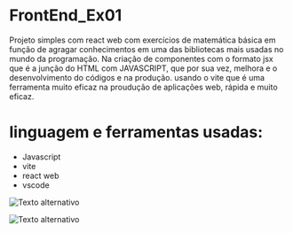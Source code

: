 # FrontEnd_Ex01

Projeto simples com react web com exercícios de matemática básica em função de agragar conhecimentos em uma das bibliotecas mais usadas no mundo da programação.
Na criação de componentes com o formato jsx que é a junção do HTML com JAVASCRIPT, que por sua vez, melhora e o desenvolvimento do códigos e na produção.
usando o vite que é uma ferramenta muito eficaz na proudução de aplicações web, rápida e muito eficaz.

# linguagem e ferramentas usadas:
  + Javascript
  + vite
  + react web
  + vscode 

![Texto alternativo](https://github.com/reinaldolds/FrontEnd_Ex01/blob/main/aula1/img/readme/aulaFrontend_exP401.png)

![Texto alternativo](https://github.com/reinaldolds/FrontEnd_Ex01/blob/main/aula1/img/readme/aulaFrontend_exP4012.png)
